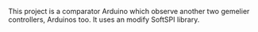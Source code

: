 This project is a comparator Arduino which observe another two gemelier controllers, Arduinos too. It uses an modify SoftSPI library.